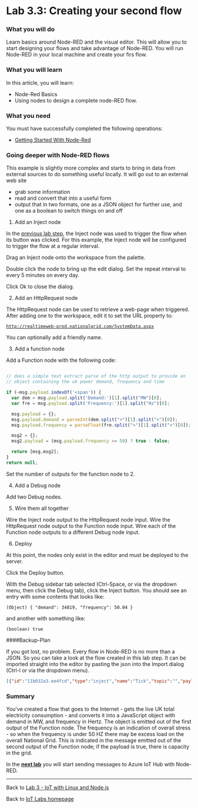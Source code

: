 # Lab 3.3: Creating your second flow

### What you will do
Learn basics around Node-RED and the visual editor. This will allow you to start designing your flows and take advantage of Node-RED. You will run Node-RED in your local machine and create your firs flow. 

### What you will learn
In this article, you will learn:
* Node-Red Basics
* Using nodes to design a complete node-RED flow.

### What you need
You must have successfully completed the following operations:

* [Getting Started With Node-Red](/content/lab-3-1-getting-started-with-node-red)

### Going deeper with Node-RED flows

This example is slightly more complex and starts to bring in data from external sources to do something useful locally.
It will go out to an external web site
* grab some information
* read and convert that into a useful form
* output that in two formats, one as a JSON object for further use, and one as a boolean to switch things on and off

1. Add an Inject node
 
 In the [previous lab step](/content/lab-3-2-creating-your-first-flow.md), the Inject node was used to trigger the flow when its button was clicked. For this example, the Inject node will be configured to trigger the flow at a regular interval.
 
 Drag an Inject node onto the workspace from the palette.
 
 Double click the node to bring up the edit dialog. Set the repeat interval to every 5 minutes on every day.
 
 Click Ok to close the dialog.

2. Add an HttpRequest node
 
 The HttpRequest node can be used to retrieve a web-page when triggered.
 After adding one to the workspace, edit it to set the URL property to:

 <code>http://realtimeweb-prod.nationalgrid.com/SystemData.aspx</code>

 You can optionally add a friendly name.

3. Add a function node

 Add a Function node with the following code:

  ```javascript
  
  // does a simple text extract parse of the http output to provide an
  // object containing the uk power demand, frequency and time
  
  if (~msg.payload.indexOf('<span')) {
    var dem = msg.payload.split('Demand:')[1].split("MW")[0];
    var fre = msg.payload.split('Frequency:')[1].split("Hz")[0];

    msg.payload = {};
    msg.payload.demand = parseInt(dem.split(">")[1].split("<")[0]);
    msg.payload.frequency = parseFloat(fre.split(">")[1].split("<")[0]);

    msg2 = {};
    msg2.payload = (msg.payload.frequency >= 50) ? true : false;

    return [msg,msg2];
  }
  return null;
  ```

  Set the number of outputs for the function node to 2.

4. Add a Debug node

  Add two Debug nodes.

5. Wire them all together

  Wire the Inject node output to the HttpRequest node input.
  Wire the HttpRequest node output to the Function node input.
  Wire each of the Function node outputs to a different Debug node input.

6. Deploy
  
  At this point, the nodes only exist in the editor and must be deployed to the server.

  Click the Deploy button.

  With the Debug sidebar tab selected (Ctrl-Space, or via the dropdown menu, then click the Debug tab), click the Inject button. You should see an entry with some contents that looks like:

  <code>(Object) { "demand": 34819, "frequency": 50.04 }</code>

  and another with something like:

  <code>(boolean) true</code>


####Backup-Plan

If you got lost, no problem. Every flow in Node-RED is no more than a JSON. So you can take a look at the flow created in this lab step. It can be imported straight into the editor by pasting the json into the Import dialog (Ctrl-I or via the dropdown menu).

 ```json
[{"id":"11b032a3.ee4fcd","type":"inject","name":"Tick","topic":"","payload":"","repeat":"","crontab":"*/5 * * * *","once":false,"x":161,"y":828,"z":"6480e14.f9b7f2","wires":[["a2b3542e.5d4ca8"]]},{"id":"a2b3542e.5d4ca8","type":"http request","name":"UK Power","method":"GET","url":"http://realtimeweb-prod.nationalgrid.com/SystemData.aspx","x":301,"y":828,"z":"6480e14.f9b7f2","wires":[["2631e2da.d9ce1e"]]},{"id":"2631e2da.d9ce1e","type":"function","name":"UK Power Demand","func":"// does a simple text extract parse of the http output to provide an\n// object containing the uk power demand, frequency and time\n\nif (~msg.payload.indexOf('<span')) {\n    var dem = msg.payload.split('Demand:')[1].split(\"MW\")[0];\n    var fre = msg.payload.split('Frequency:')[1].split(\"Hz\")[0];\n\n    msg.payload = {};\n    msg.payload.demand = parseInt(dem.split(\">\")[1].split(\"<\")[0]);\n    msg.payload.frequency = parseFloat(fre.split(\">\")[1].split(\"<\")[0]);\n    \n    msg2 = {};\n    msg2.payload = (msg.payload.frequency >= 50) ? true : false;\n\n    return [msg,msg2];\n}\n\nreturn null;","outputs":"2","valid":true,"x":478,"y":828,"z":"6480e14.f9b7f2","wires":[["8e56f4d3.71a908"],["cd84371b.327bc8"]]},{"id":"8e56f4d3.71a908","type":"debug","name":"","active":true,"complete":false,"x":678,"y":798,"z":"6480e14.f9b7f2","wires":[]},{"id":"cd84371b.327bc8","type":"debug","name":"","active":true,"complete":false,"x":679,"y":869,"z":"6480e14.f9b7f2","wires":[]}]
  ```

### Summary
You've created a flow that goes to the Internet - gets the live UK total electricity consumption - and converts it into a JavaScript object with demand in MW, and frequency in Hertz.
The object is emitted out of the first output of the Function node.
The frequency is an indication of overall stress - so when the frequency is under 50 HZ there may be excess load on the overall National Grid. This is indicated in the message emitted out of the second output of the Function node; if the payload is true, there is capacity in the grid.

In the **[next lab][nextlab]** you will start sending messages to Azure IoT Hub with Node-RED.

---

Back to [Lab 3 - IoT with Linux and Node.js](/content/lab-3-linux-iot-node-red.md)

Back to [IoT Labs homepage](/readme.md#labs)

[nextlab]: /content/lab-3-4-azure-iot-hub-examples.md
